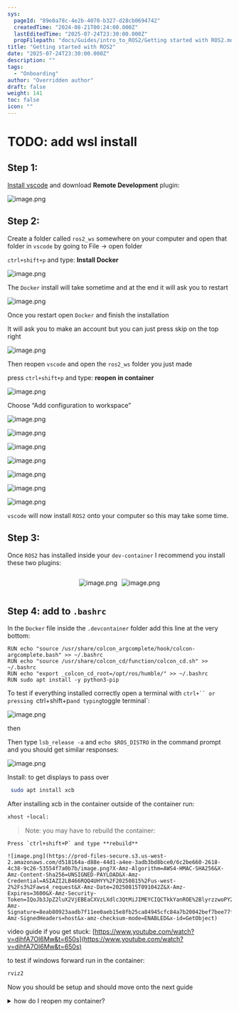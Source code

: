 ```yaml
---
sys:
  pageId: "89e0a78c-4e2b-4070-b327-d28cb0694742"
  createdTime: "2024-08-21T00:24:00.000Z"
  lastEditedTime: "2025-07-24T23:30:00.000Z"
  propFilepath: "docs/Guides/intro_to_ROS2/Getting started with ROS2.md"
title: "Getting started with ROS2"
date: "2025-07-24T23:30:00.000Z"
description: ""
tags:
  - "Onboarding"
author: "Overridden author"
draft: false
weight: 141
toc: false
icon: ""
---
```


# TODO: add wsl install

## Step 1:

[Install vscode](https://code.visualstudio.com/download) and download **Remote Development** plugin:

![image.png](https://prod-files-secure.s3.us-west-2.amazonaws.com/d518164a-d88e-44d1-a4ee-3adb3bd8bce0/efb52993-1881-4a40-b95e-6f020334f022/image.png?X-Amz-Algorithm=AWS4-HMAC-SHA256&X-Amz-Content-Sha256=UNSIGNED-PAYLOAD&X-Amz-Credential=ASIAZI2LB4664YZJVIJO%2F20250815%2Fus-west-2%2Fs3%2Faws4_request&X-Amz-Date=20250815T091035Z&X-Amz-Expires=3600&X-Amz-Security-Token=IQoJb3JpZ2luX2VjEBEaCXVzLXdlc3QtMiJHMEUCIDTY646O%2BWMhsRHN9wS%2B9jZ%2FbVMrkGp4h4Y7c6j4pBc9AiEAl2V%2F3ApRZ3S6cbegZECwpe3Uhss2YHiEp9iSXpDw5dYq%2FwMIWhAAGgw2Mzc0MjMxODM4MDUiDAkB2QkxDlyz%2BdNP%2BircA7jp5mwQGRRTELkhjwHiOBgg5t8egrhx%2BmRS4Q04EnnvrHQ8xxzN7n6JoOXp7mKWZacMasU15sl6H9DXxQcTPL1Bn1A6df2%2BL8219ilTeiJr9gCuEtnpBfNvZQ3Pa9fLyuspsq2spQOUJg02d1MFUpwBLiGzH4y02TNas%2FRC3UAU0jn9%2B4MIyMS4mb0aLCbQBmaIRScYiv%2FU3PuA1HSZtk4JuKmuq6gZLSR6%2BXcR0REPZhX3NUzxbwcODfRB5MSeQvfhggtFNVfvP8lnTidFrjmB1AGXP9RkSHUsS7pblex1nREUgUZS5uvU%2F%2BKb1HR4gcRM0v6zZfRN9j9roe%2BkvbevRp4nrwGMpKGn63kl8RcE6KXn9FQ%2Ffyx6k4PjAulmVCZvqh8tNQcGCzygVU1vca6DTMN3SQxA8n%2BA8sCFpnhCQ51iuVRAWUZovVM64WwcyuNbt%2B7E7zsrxdZPZdPDX3DAaRvtBroNKCg7sxaFLvoq78gLywd%2Ftjj3iMXkjYzpDTjWKJZSh5BESasx47e7fSsKZKMUA4h5E1fAGBEhAYmMBwi51caXGYPi6wqWXrii31ltGi%2Btkqv7LNBHu9S%2BFHvuOtd92cOMAlXx8Loz0z3N86uFyFtlkR7ioXFZMO7t%2B8QGOqUBIt8iEKfuJSNMBnP%2FLI4n3YWGhnCl0HmI0Xy6aH1oJTY%2BemQ3weKv9BAzcHhNSC6aDRhKQDUkZV0JKoPsVQpjK3IMOi7SRhf2drPTevbffofmhHbQ9PQMASFBSXXd8g5MCcruHapVVvvoSVkr%2Fxi8vN0s%2BRpYRNQP4%2FsXZDcniCN48FbXVieRLjsXeg7bR29E1YE5sWiA2FKsPTIOcTPeE06vxIWy&X-Amz-Signature=d8b44e7c49df49f62b10f82456663f0667695e6df7f7f5a550aa78193ef6bdc9&X-Amz-SignedHeaders=host&x-amz-checksum-mode=ENABLED&x-id=GetObject)

## Step 2:

Create a folder called `ros2_ws` somewhere on your computer and open that folder in `vscode` by going to File → open folder 

`ctrl+shift+p` and type: **Install Docker**

![image.png](https://prod-files-secure.s3.us-west-2.amazonaws.com/d518164a-d88e-44d1-a4ee-3adb3bd8bce0/2269dc0e-1cd5-47ff-bceb-c04ad9b2eab0/image.png?X-Amz-Algorithm=AWS4-HMAC-SHA256&X-Amz-Content-Sha256=UNSIGNED-PAYLOAD&X-Amz-Credential=ASIAZI2LB4664YZJVIJO%2F20250815%2Fus-west-2%2Fs3%2Faws4_request&X-Amz-Date=20250815T091035Z&X-Amz-Expires=3600&X-Amz-Security-Token=IQoJb3JpZ2luX2VjEBEaCXVzLXdlc3QtMiJHMEUCIDTY646O%2BWMhsRHN9wS%2B9jZ%2FbVMrkGp4h4Y7c6j4pBc9AiEAl2V%2F3ApRZ3S6cbegZECwpe3Uhss2YHiEp9iSXpDw5dYq%2FwMIWhAAGgw2Mzc0MjMxODM4MDUiDAkB2QkxDlyz%2BdNP%2BircA7jp5mwQGRRTELkhjwHiOBgg5t8egrhx%2BmRS4Q04EnnvrHQ8xxzN7n6JoOXp7mKWZacMasU15sl6H9DXxQcTPL1Bn1A6df2%2BL8219ilTeiJr9gCuEtnpBfNvZQ3Pa9fLyuspsq2spQOUJg02d1MFUpwBLiGzH4y02TNas%2FRC3UAU0jn9%2B4MIyMS4mb0aLCbQBmaIRScYiv%2FU3PuA1HSZtk4JuKmuq6gZLSR6%2BXcR0REPZhX3NUzxbwcODfRB5MSeQvfhggtFNVfvP8lnTidFrjmB1AGXP9RkSHUsS7pblex1nREUgUZS5uvU%2F%2BKb1HR4gcRM0v6zZfRN9j9roe%2BkvbevRp4nrwGMpKGn63kl8RcE6KXn9FQ%2Ffyx6k4PjAulmVCZvqh8tNQcGCzygVU1vca6DTMN3SQxA8n%2BA8sCFpnhCQ51iuVRAWUZovVM64WwcyuNbt%2B7E7zsrxdZPZdPDX3DAaRvtBroNKCg7sxaFLvoq78gLywd%2Ftjj3iMXkjYzpDTjWKJZSh5BESasx47e7fSsKZKMUA4h5E1fAGBEhAYmMBwi51caXGYPi6wqWXrii31ltGi%2Btkqv7LNBHu9S%2BFHvuOtd92cOMAlXx8Loz0z3N86uFyFtlkR7ioXFZMO7t%2B8QGOqUBIt8iEKfuJSNMBnP%2FLI4n3YWGhnCl0HmI0Xy6aH1oJTY%2BemQ3weKv9BAzcHhNSC6aDRhKQDUkZV0JKoPsVQpjK3IMOi7SRhf2drPTevbffofmhHbQ9PQMASFBSXXd8g5MCcruHapVVvvoSVkr%2Fxi8vN0s%2BRpYRNQP4%2FsXZDcniCN48FbXVieRLjsXeg7bR29E1YE5sWiA2FKsPTIOcTPeE06vxIWy&X-Amz-Signature=6292105f8b2bcfa8f1a9002fb023ff20b0b83b1c481a430d294d004d2e9eaed9&X-Amz-SignedHeaders=host&x-amz-checksum-mode=ENABLED&x-id=GetObject)

The `Docker` install will take sometime and at the end it will ask you to restart

![image.png](https://prod-files-secure.s3.us-west-2.amazonaws.com/d518164a-d88e-44d1-a4ee-3adb3bd8bce0/ed233f78-be33-4b1f-b89c-9c346c0e961e/image.png?X-Amz-Algorithm=AWS4-HMAC-SHA256&X-Amz-Content-Sha256=UNSIGNED-PAYLOAD&X-Amz-Credential=ASIAZI2LB4664YZJVIJO%2F20250815%2Fus-west-2%2Fs3%2Faws4_request&X-Amz-Date=20250815T091035Z&X-Amz-Expires=3600&X-Amz-Security-Token=IQoJb3JpZ2luX2VjEBEaCXVzLXdlc3QtMiJHMEUCIDTY646O%2BWMhsRHN9wS%2B9jZ%2FbVMrkGp4h4Y7c6j4pBc9AiEAl2V%2F3ApRZ3S6cbegZECwpe3Uhss2YHiEp9iSXpDw5dYq%2FwMIWhAAGgw2Mzc0MjMxODM4MDUiDAkB2QkxDlyz%2BdNP%2BircA7jp5mwQGRRTELkhjwHiOBgg5t8egrhx%2BmRS4Q04EnnvrHQ8xxzN7n6JoOXp7mKWZacMasU15sl6H9DXxQcTPL1Bn1A6df2%2BL8219ilTeiJr9gCuEtnpBfNvZQ3Pa9fLyuspsq2spQOUJg02d1MFUpwBLiGzH4y02TNas%2FRC3UAU0jn9%2B4MIyMS4mb0aLCbQBmaIRScYiv%2FU3PuA1HSZtk4JuKmuq6gZLSR6%2BXcR0REPZhX3NUzxbwcODfRB5MSeQvfhggtFNVfvP8lnTidFrjmB1AGXP9RkSHUsS7pblex1nREUgUZS5uvU%2F%2BKb1HR4gcRM0v6zZfRN9j9roe%2BkvbevRp4nrwGMpKGn63kl8RcE6KXn9FQ%2Ffyx6k4PjAulmVCZvqh8tNQcGCzygVU1vca6DTMN3SQxA8n%2BA8sCFpnhCQ51iuVRAWUZovVM64WwcyuNbt%2B7E7zsrxdZPZdPDX3DAaRvtBroNKCg7sxaFLvoq78gLywd%2Ftjj3iMXkjYzpDTjWKJZSh5BESasx47e7fSsKZKMUA4h5E1fAGBEhAYmMBwi51caXGYPi6wqWXrii31ltGi%2Btkqv7LNBHu9S%2BFHvuOtd92cOMAlXx8Loz0z3N86uFyFtlkR7ioXFZMO7t%2B8QGOqUBIt8iEKfuJSNMBnP%2FLI4n3YWGhnCl0HmI0Xy6aH1oJTY%2BemQ3weKv9BAzcHhNSC6aDRhKQDUkZV0JKoPsVQpjK3IMOi7SRhf2drPTevbffofmhHbQ9PQMASFBSXXd8g5MCcruHapVVvvoSVkr%2Fxi8vN0s%2BRpYRNQP4%2FsXZDcniCN48FbXVieRLjsXeg7bR29E1YE5sWiA2FKsPTIOcTPeE06vxIWy&X-Amz-Signature=b994784cb9b7333dbe7a49f2628306ce93b40b3039d46f495460fc6b4eef7617&X-Amz-SignedHeaders=host&x-amz-checksum-mode=ENABLED&x-id=GetObject)

Once you restart open `Docker` and finish the installation

It will ask you to make an account but you can just press skip on the top right

![image.png](https://prod-files-secure.s3.us-west-2.amazonaws.com/d518164a-d88e-44d1-a4ee-3adb3bd8bce0/21010ad9-1659-4fd9-9f59-9932a09b2a3d/image.png?X-Amz-Algorithm=AWS4-HMAC-SHA256&X-Amz-Content-Sha256=UNSIGNED-PAYLOAD&X-Amz-Credential=ASIAZI2LB4664YZJVIJO%2F20250815%2Fus-west-2%2Fs3%2Faws4_request&X-Amz-Date=20250815T091035Z&X-Amz-Expires=3600&X-Amz-Security-Token=IQoJb3JpZ2luX2VjEBEaCXVzLXdlc3QtMiJHMEUCIDTY646O%2BWMhsRHN9wS%2B9jZ%2FbVMrkGp4h4Y7c6j4pBc9AiEAl2V%2F3ApRZ3S6cbegZECwpe3Uhss2YHiEp9iSXpDw5dYq%2FwMIWhAAGgw2Mzc0MjMxODM4MDUiDAkB2QkxDlyz%2BdNP%2BircA7jp5mwQGRRTELkhjwHiOBgg5t8egrhx%2BmRS4Q04EnnvrHQ8xxzN7n6JoOXp7mKWZacMasU15sl6H9DXxQcTPL1Bn1A6df2%2BL8219ilTeiJr9gCuEtnpBfNvZQ3Pa9fLyuspsq2spQOUJg02d1MFUpwBLiGzH4y02TNas%2FRC3UAU0jn9%2B4MIyMS4mb0aLCbQBmaIRScYiv%2FU3PuA1HSZtk4JuKmuq6gZLSR6%2BXcR0REPZhX3NUzxbwcODfRB5MSeQvfhggtFNVfvP8lnTidFrjmB1AGXP9RkSHUsS7pblex1nREUgUZS5uvU%2F%2BKb1HR4gcRM0v6zZfRN9j9roe%2BkvbevRp4nrwGMpKGn63kl8RcE6KXn9FQ%2Ffyx6k4PjAulmVCZvqh8tNQcGCzygVU1vca6DTMN3SQxA8n%2BA8sCFpnhCQ51iuVRAWUZovVM64WwcyuNbt%2B7E7zsrxdZPZdPDX3DAaRvtBroNKCg7sxaFLvoq78gLywd%2Ftjj3iMXkjYzpDTjWKJZSh5BESasx47e7fSsKZKMUA4h5E1fAGBEhAYmMBwi51caXGYPi6wqWXrii31ltGi%2Btkqv7LNBHu9S%2BFHvuOtd92cOMAlXx8Loz0z3N86uFyFtlkR7ioXFZMO7t%2B8QGOqUBIt8iEKfuJSNMBnP%2FLI4n3YWGhnCl0HmI0Xy6aH1oJTY%2BemQ3weKv9BAzcHhNSC6aDRhKQDUkZV0JKoPsVQpjK3IMOi7SRhf2drPTevbffofmhHbQ9PQMASFBSXXd8g5MCcruHapVVvvoSVkr%2Fxi8vN0s%2BRpYRNQP4%2FsXZDcniCN48FbXVieRLjsXeg7bR29E1YE5sWiA2FKsPTIOcTPeE06vxIWy&X-Amz-Signature=480d6982bbccd60c438e83130ff2d61fd8ef17dade9f67620da740c2ffd4701d&X-Amz-SignedHeaders=host&x-amz-checksum-mode=ENABLED&x-id=GetObject)

Then reopen `vscode` and open the `ros2_ws` folder you just made

press `ctrl+shift+p` and type: **reopen in container**

![image.png](https://prod-files-secure.s3.us-west-2.amazonaws.com/d518164a-d88e-44d1-a4ee-3adb3bd8bce0/4e93b8c2-41ad-488c-8095-c74205196118/image.png?X-Amz-Algorithm=AWS4-HMAC-SHA256&X-Amz-Content-Sha256=UNSIGNED-PAYLOAD&X-Amz-Credential=ASIAZI2LB4664YZJVIJO%2F20250815%2Fus-west-2%2Fs3%2Faws4_request&X-Amz-Date=20250815T091035Z&X-Amz-Expires=3600&X-Amz-Security-Token=IQoJb3JpZ2luX2VjEBEaCXVzLXdlc3QtMiJHMEUCIDTY646O%2BWMhsRHN9wS%2B9jZ%2FbVMrkGp4h4Y7c6j4pBc9AiEAl2V%2F3ApRZ3S6cbegZECwpe3Uhss2YHiEp9iSXpDw5dYq%2FwMIWhAAGgw2Mzc0MjMxODM4MDUiDAkB2QkxDlyz%2BdNP%2BircA7jp5mwQGRRTELkhjwHiOBgg5t8egrhx%2BmRS4Q04EnnvrHQ8xxzN7n6JoOXp7mKWZacMasU15sl6H9DXxQcTPL1Bn1A6df2%2BL8219ilTeiJr9gCuEtnpBfNvZQ3Pa9fLyuspsq2spQOUJg02d1MFUpwBLiGzH4y02TNas%2FRC3UAU0jn9%2B4MIyMS4mb0aLCbQBmaIRScYiv%2FU3PuA1HSZtk4JuKmuq6gZLSR6%2BXcR0REPZhX3NUzxbwcODfRB5MSeQvfhggtFNVfvP8lnTidFrjmB1AGXP9RkSHUsS7pblex1nREUgUZS5uvU%2F%2BKb1HR4gcRM0v6zZfRN9j9roe%2BkvbevRp4nrwGMpKGn63kl8RcE6KXn9FQ%2Ffyx6k4PjAulmVCZvqh8tNQcGCzygVU1vca6DTMN3SQxA8n%2BA8sCFpnhCQ51iuVRAWUZovVM64WwcyuNbt%2B7E7zsrxdZPZdPDX3DAaRvtBroNKCg7sxaFLvoq78gLywd%2Ftjj3iMXkjYzpDTjWKJZSh5BESasx47e7fSsKZKMUA4h5E1fAGBEhAYmMBwi51caXGYPi6wqWXrii31ltGi%2Btkqv7LNBHu9S%2BFHvuOtd92cOMAlXx8Loz0z3N86uFyFtlkR7ioXFZMO7t%2B8QGOqUBIt8iEKfuJSNMBnP%2FLI4n3YWGhnCl0HmI0Xy6aH1oJTY%2BemQ3weKv9BAzcHhNSC6aDRhKQDUkZV0JKoPsVQpjK3IMOi7SRhf2drPTevbffofmhHbQ9PQMASFBSXXd8g5MCcruHapVVvvoSVkr%2Fxi8vN0s%2BRpYRNQP4%2FsXZDcniCN48FbXVieRLjsXeg7bR29E1YE5sWiA2FKsPTIOcTPeE06vxIWy&X-Amz-Signature=5b095ec8d0fc90de223837108b4b384cf8c29d11b31c2f9c61f6972bed5906d4&X-Amz-SignedHeaders=host&x-amz-checksum-mode=ENABLED&x-id=GetObject)

Choose “Add configuration to workspace”

![image.png](https://prod-files-secure.s3.us-west-2.amazonaws.com/d518164a-d88e-44d1-a4ee-3adb3bd8bce0/9560b282-5060-4989-ba37-97e7b2c22476/image.png?X-Amz-Algorithm=AWS4-HMAC-SHA256&X-Amz-Content-Sha256=UNSIGNED-PAYLOAD&X-Amz-Credential=ASIAZI2LB4664YZJVIJO%2F20250815%2Fus-west-2%2Fs3%2Faws4_request&X-Amz-Date=20250815T091035Z&X-Amz-Expires=3600&X-Amz-Security-Token=IQoJb3JpZ2luX2VjEBEaCXVzLXdlc3QtMiJHMEUCIDTY646O%2BWMhsRHN9wS%2B9jZ%2FbVMrkGp4h4Y7c6j4pBc9AiEAl2V%2F3ApRZ3S6cbegZECwpe3Uhss2YHiEp9iSXpDw5dYq%2FwMIWhAAGgw2Mzc0MjMxODM4MDUiDAkB2QkxDlyz%2BdNP%2BircA7jp5mwQGRRTELkhjwHiOBgg5t8egrhx%2BmRS4Q04EnnvrHQ8xxzN7n6JoOXp7mKWZacMasU15sl6H9DXxQcTPL1Bn1A6df2%2BL8219ilTeiJr9gCuEtnpBfNvZQ3Pa9fLyuspsq2spQOUJg02d1MFUpwBLiGzH4y02TNas%2FRC3UAU0jn9%2B4MIyMS4mb0aLCbQBmaIRScYiv%2FU3PuA1HSZtk4JuKmuq6gZLSR6%2BXcR0REPZhX3NUzxbwcODfRB5MSeQvfhggtFNVfvP8lnTidFrjmB1AGXP9RkSHUsS7pblex1nREUgUZS5uvU%2F%2BKb1HR4gcRM0v6zZfRN9j9roe%2BkvbevRp4nrwGMpKGn63kl8RcE6KXn9FQ%2Ffyx6k4PjAulmVCZvqh8tNQcGCzygVU1vca6DTMN3SQxA8n%2BA8sCFpnhCQ51iuVRAWUZovVM64WwcyuNbt%2B7E7zsrxdZPZdPDX3DAaRvtBroNKCg7sxaFLvoq78gLywd%2Ftjj3iMXkjYzpDTjWKJZSh5BESasx47e7fSsKZKMUA4h5E1fAGBEhAYmMBwi51caXGYPi6wqWXrii31ltGi%2Btkqv7LNBHu9S%2BFHvuOtd92cOMAlXx8Loz0z3N86uFyFtlkR7ioXFZMO7t%2B8QGOqUBIt8iEKfuJSNMBnP%2FLI4n3YWGhnCl0HmI0Xy6aH1oJTY%2BemQ3weKv9BAzcHhNSC6aDRhKQDUkZV0JKoPsVQpjK3IMOi7SRhf2drPTevbffofmhHbQ9PQMASFBSXXd8g5MCcruHapVVvvoSVkr%2Fxi8vN0s%2BRpYRNQP4%2FsXZDcniCN48FbXVieRLjsXeg7bR29E1YE5sWiA2FKsPTIOcTPeE06vxIWy&X-Amz-Signature=887e5ed3928a74d4dab537da70268db6d61275f8d7bd703cb170a5a9ecb32f62&X-Amz-SignedHeaders=host&x-amz-checksum-mode=ENABLED&x-id=GetObject)

![image.png](https://prod-files-secure.s3.us-west-2.amazonaws.com/d518164a-d88e-44d1-a4ee-3adb3bd8bce0/2ee63f81-886b-48e8-a553-dc6e5eac99e4/image.png?X-Amz-Algorithm=AWS4-HMAC-SHA256&X-Amz-Content-Sha256=UNSIGNED-PAYLOAD&X-Amz-Credential=ASIAZI2LB4664YZJVIJO%2F20250815%2Fus-west-2%2Fs3%2Faws4_request&X-Amz-Date=20250815T091035Z&X-Amz-Expires=3600&X-Amz-Security-Token=IQoJb3JpZ2luX2VjEBEaCXVzLXdlc3QtMiJHMEUCIDTY646O%2BWMhsRHN9wS%2B9jZ%2FbVMrkGp4h4Y7c6j4pBc9AiEAl2V%2F3ApRZ3S6cbegZECwpe3Uhss2YHiEp9iSXpDw5dYq%2FwMIWhAAGgw2Mzc0MjMxODM4MDUiDAkB2QkxDlyz%2BdNP%2BircA7jp5mwQGRRTELkhjwHiOBgg5t8egrhx%2BmRS4Q04EnnvrHQ8xxzN7n6JoOXp7mKWZacMasU15sl6H9DXxQcTPL1Bn1A6df2%2BL8219ilTeiJr9gCuEtnpBfNvZQ3Pa9fLyuspsq2spQOUJg02d1MFUpwBLiGzH4y02TNas%2FRC3UAU0jn9%2B4MIyMS4mb0aLCbQBmaIRScYiv%2FU3PuA1HSZtk4JuKmuq6gZLSR6%2BXcR0REPZhX3NUzxbwcODfRB5MSeQvfhggtFNVfvP8lnTidFrjmB1AGXP9RkSHUsS7pblex1nREUgUZS5uvU%2F%2BKb1HR4gcRM0v6zZfRN9j9roe%2BkvbevRp4nrwGMpKGn63kl8RcE6KXn9FQ%2Ffyx6k4PjAulmVCZvqh8tNQcGCzygVU1vca6DTMN3SQxA8n%2BA8sCFpnhCQ51iuVRAWUZovVM64WwcyuNbt%2B7E7zsrxdZPZdPDX3DAaRvtBroNKCg7sxaFLvoq78gLywd%2Ftjj3iMXkjYzpDTjWKJZSh5BESasx47e7fSsKZKMUA4h5E1fAGBEhAYmMBwi51caXGYPi6wqWXrii31ltGi%2Btkqv7LNBHu9S%2BFHvuOtd92cOMAlXx8Loz0z3N86uFyFtlkR7ioXFZMO7t%2B8QGOqUBIt8iEKfuJSNMBnP%2FLI4n3YWGhnCl0HmI0Xy6aH1oJTY%2BemQ3weKv9BAzcHhNSC6aDRhKQDUkZV0JKoPsVQpjK3IMOi7SRhf2drPTevbffofmhHbQ9PQMASFBSXXd8g5MCcruHapVVvvoSVkr%2Fxi8vN0s%2BRpYRNQP4%2FsXZDcniCN48FbXVieRLjsXeg7bR29E1YE5sWiA2FKsPTIOcTPeE06vxIWy&X-Amz-Signature=1efbe4eebd722c423b9edf8da364102f1307a2316ee82c49fefc2617139b5e42&X-Amz-SignedHeaders=host&x-amz-checksum-mode=ENABLED&x-id=GetObject)

![image.png](https://prod-files-secure.s3.us-west-2.amazonaws.com/d518164a-d88e-44d1-a4ee-3adb3bd8bce0/e0fd626c-c8b6-4b2c-95d1-fa4c26514504/image.png?X-Amz-Algorithm=AWS4-HMAC-SHA256&X-Amz-Content-Sha256=UNSIGNED-PAYLOAD&X-Amz-Credential=ASIAZI2LB4664YZJVIJO%2F20250815%2Fus-west-2%2Fs3%2Faws4_request&X-Amz-Date=20250815T091035Z&X-Amz-Expires=3600&X-Amz-Security-Token=IQoJb3JpZ2luX2VjEBEaCXVzLXdlc3QtMiJHMEUCIDTY646O%2BWMhsRHN9wS%2B9jZ%2FbVMrkGp4h4Y7c6j4pBc9AiEAl2V%2F3ApRZ3S6cbegZECwpe3Uhss2YHiEp9iSXpDw5dYq%2FwMIWhAAGgw2Mzc0MjMxODM4MDUiDAkB2QkxDlyz%2BdNP%2BircA7jp5mwQGRRTELkhjwHiOBgg5t8egrhx%2BmRS4Q04EnnvrHQ8xxzN7n6JoOXp7mKWZacMasU15sl6H9DXxQcTPL1Bn1A6df2%2BL8219ilTeiJr9gCuEtnpBfNvZQ3Pa9fLyuspsq2spQOUJg02d1MFUpwBLiGzH4y02TNas%2FRC3UAU0jn9%2B4MIyMS4mb0aLCbQBmaIRScYiv%2FU3PuA1HSZtk4JuKmuq6gZLSR6%2BXcR0REPZhX3NUzxbwcODfRB5MSeQvfhggtFNVfvP8lnTidFrjmB1AGXP9RkSHUsS7pblex1nREUgUZS5uvU%2F%2BKb1HR4gcRM0v6zZfRN9j9roe%2BkvbevRp4nrwGMpKGn63kl8RcE6KXn9FQ%2Ffyx6k4PjAulmVCZvqh8tNQcGCzygVU1vca6DTMN3SQxA8n%2BA8sCFpnhCQ51iuVRAWUZovVM64WwcyuNbt%2B7E7zsrxdZPZdPDX3DAaRvtBroNKCg7sxaFLvoq78gLywd%2Ftjj3iMXkjYzpDTjWKJZSh5BESasx47e7fSsKZKMUA4h5E1fAGBEhAYmMBwi51caXGYPi6wqWXrii31ltGi%2Btkqv7LNBHu9S%2BFHvuOtd92cOMAlXx8Loz0z3N86uFyFtlkR7ioXFZMO7t%2B8QGOqUBIt8iEKfuJSNMBnP%2FLI4n3YWGhnCl0HmI0Xy6aH1oJTY%2BemQ3weKv9BAzcHhNSC6aDRhKQDUkZV0JKoPsVQpjK3IMOi7SRhf2drPTevbffofmhHbQ9PQMASFBSXXd8g5MCcruHapVVvvoSVkr%2Fxi8vN0s%2BRpYRNQP4%2FsXZDcniCN48FbXVieRLjsXeg7bR29E1YE5sWiA2FKsPTIOcTPeE06vxIWy&X-Amz-Signature=ffd8cf252f66bf5a430bf2a2a12170b0eb9b7715253625511f48477e1abb912e&X-Amz-SignedHeaders=host&x-amz-checksum-mode=ENABLED&x-id=GetObject)

![image.png](https://prod-files-secure.s3.us-west-2.amazonaws.com/d518164a-d88e-44d1-a4ee-3adb3bd8bce0/a2e13f50-d2ab-4719-a4c2-7ced634bfc9d/image.png?X-Amz-Algorithm=AWS4-HMAC-SHA256&X-Amz-Content-Sha256=UNSIGNED-PAYLOAD&X-Amz-Credential=ASIAZI2LB4664YZJVIJO%2F20250815%2Fus-west-2%2Fs3%2Faws4_request&X-Amz-Date=20250815T091035Z&X-Amz-Expires=3600&X-Amz-Security-Token=IQoJb3JpZ2luX2VjEBEaCXVzLXdlc3QtMiJHMEUCIDTY646O%2BWMhsRHN9wS%2B9jZ%2FbVMrkGp4h4Y7c6j4pBc9AiEAl2V%2F3ApRZ3S6cbegZECwpe3Uhss2YHiEp9iSXpDw5dYq%2FwMIWhAAGgw2Mzc0MjMxODM4MDUiDAkB2QkxDlyz%2BdNP%2BircA7jp5mwQGRRTELkhjwHiOBgg5t8egrhx%2BmRS4Q04EnnvrHQ8xxzN7n6JoOXp7mKWZacMasU15sl6H9DXxQcTPL1Bn1A6df2%2BL8219ilTeiJr9gCuEtnpBfNvZQ3Pa9fLyuspsq2spQOUJg02d1MFUpwBLiGzH4y02TNas%2FRC3UAU0jn9%2B4MIyMS4mb0aLCbQBmaIRScYiv%2FU3PuA1HSZtk4JuKmuq6gZLSR6%2BXcR0REPZhX3NUzxbwcODfRB5MSeQvfhggtFNVfvP8lnTidFrjmB1AGXP9RkSHUsS7pblex1nREUgUZS5uvU%2F%2BKb1HR4gcRM0v6zZfRN9j9roe%2BkvbevRp4nrwGMpKGn63kl8RcE6KXn9FQ%2Ffyx6k4PjAulmVCZvqh8tNQcGCzygVU1vca6DTMN3SQxA8n%2BA8sCFpnhCQ51iuVRAWUZovVM64WwcyuNbt%2B7E7zsrxdZPZdPDX3DAaRvtBroNKCg7sxaFLvoq78gLywd%2Ftjj3iMXkjYzpDTjWKJZSh5BESasx47e7fSsKZKMUA4h5E1fAGBEhAYmMBwi51caXGYPi6wqWXrii31ltGi%2Btkqv7LNBHu9S%2BFHvuOtd92cOMAlXx8Loz0z3N86uFyFtlkR7ioXFZMO7t%2B8QGOqUBIt8iEKfuJSNMBnP%2FLI4n3YWGhnCl0HmI0Xy6aH1oJTY%2BemQ3weKv9BAzcHhNSC6aDRhKQDUkZV0JKoPsVQpjK3IMOi7SRhf2drPTevbffofmhHbQ9PQMASFBSXXd8g5MCcruHapVVvvoSVkr%2Fxi8vN0s%2BRpYRNQP4%2FsXZDcniCN48FbXVieRLjsXeg7bR29E1YE5sWiA2FKsPTIOcTPeE06vxIWy&X-Amz-Signature=71b55ab94c0a1449c9ac96fd4b70fccefeb64385bd2f7aa3e775197cfabd919c&X-Amz-SignedHeaders=host&x-amz-checksum-mode=ENABLED&x-id=GetObject)

![image.png](https://prod-files-secure.s3.us-west-2.amazonaws.com/d518164a-d88e-44d1-a4ee-3adb3bd8bce0/6cc478ad-aaba-4bf7-9fcc-403277ab896c/image.png?X-Amz-Algorithm=AWS4-HMAC-SHA256&X-Amz-Content-Sha256=UNSIGNED-PAYLOAD&X-Amz-Credential=ASIAZI2LB4664YZJVIJO%2F20250815%2Fus-west-2%2Fs3%2Faws4_request&X-Amz-Date=20250815T091035Z&X-Amz-Expires=3600&X-Amz-Security-Token=IQoJb3JpZ2luX2VjEBEaCXVzLXdlc3QtMiJHMEUCIDTY646O%2BWMhsRHN9wS%2B9jZ%2FbVMrkGp4h4Y7c6j4pBc9AiEAl2V%2F3ApRZ3S6cbegZECwpe3Uhss2YHiEp9iSXpDw5dYq%2FwMIWhAAGgw2Mzc0MjMxODM4MDUiDAkB2QkxDlyz%2BdNP%2BircA7jp5mwQGRRTELkhjwHiOBgg5t8egrhx%2BmRS4Q04EnnvrHQ8xxzN7n6JoOXp7mKWZacMasU15sl6H9DXxQcTPL1Bn1A6df2%2BL8219ilTeiJr9gCuEtnpBfNvZQ3Pa9fLyuspsq2spQOUJg02d1MFUpwBLiGzH4y02TNas%2FRC3UAU0jn9%2B4MIyMS4mb0aLCbQBmaIRScYiv%2FU3PuA1HSZtk4JuKmuq6gZLSR6%2BXcR0REPZhX3NUzxbwcODfRB5MSeQvfhggtFNVfvP8lnTidFrjmB1AGXP9RkSHUsS7pblex1nREUgUZS5uvU%2F%2BKb1HR4gcRM0v6zZfRN9j9roe%2BkvbevRp4nrwGMpKGn63kl8RcE6KXn9FQ%2Ffyx6k4PjAulmVCZvqh8tNQcGCzygVU1vca6DTMN3SQxA8n%2BA8sCFpnhCQ51iuVRAWUZovVM64WwcyuNbt%2B7E7zsrxdZPZdPDX3DAaRvtBroNKCg7sxaFLvoq78gLywd%2Ftjj3iMXkjYzpDTjWKJZSh5BESasx47e7fSsKZKMUA4h5E1fAGBEhAYmMBwi51caXGYPi6wqWXrii31ltGi%2Btkqv7LNBHu9S%2BFHvuOtd92cOMAlXx8Loz0z3N86uFyFtlkR7ioXFZMO7t%2B8QGOqUBIt8iEKfuJSNMBnP%2FLI4n3YWGhnCl0HmI0Xy6aH1oJTY%2BemQ3weKv9BAzcHhNSC6aDRhKQDUkZV0JKoPsVQpjK3IMOi7SRhf2drPTevbffofmhHbQ9PQMASFBSXXd8g5MCcruHapVVvvoSVkr%2Fxi8vN0s%2BRpYRNQP4%2FsXZDcniCN48FbXVieRLjsXeg7bR29E1YE5sWiA2FKsPTIOcTPeE06vxIWy&X-Amz-Signature=65a247a65c16944aad2e25ec5557256e548458c777f4907ce37cd595bbae68da&X-Amz-SignedHeaders=host&x-amz-checksum-mode=ENABLED&x-id=GetObject)

![image.png](https://prod-files-secure.s3.us-west-2.amazonaws.com/d518164a-d88e-44d1-a4ee-3adb3bd8bce0/53255b28-f75e-430f-b9e3-c0ac8577e42b/image.png?X-Amz-Algorithm=AWS4-HMAC-SHA256&X-Amz-Content-Sha256=UNSIGNED-PAYLOAD&X-Amz-Credential=ASIAZI2LB4664YZJVIJO%2F20250815%2Fus-west-2%2Fs3%2Faws4_request&X-Amz-Date=20250815T091035Z&X-Amz-Expires=3600&X-Amz-Security-Token=IQoJb3JpZ2luX2VjEBEaCXVzLXdlc3QtMiJHMEUCIDTY646O%2BWMhsRHN9wS%2B9jZ%2FbVMrkGp4h4Y7c6j4pBc9AiEAl2V%2F3ApRZ3S6cbegZECwpe3Uhss2YHiEp9iSXpDw5dYq%2FwMIWhAAGgw2Mzc0MjMxODM4MDUiDAkB2QkxDlyz%2BdNP%2BircA7jp5mwQGRRTELkhjwHiOBgg5t8egrhx%2BmRS4Q04EnnvrHQ8xxzN7n6JoOXp7mKWZacMasU15sl6H9DXxQcTPL1Bn1A6df2%2BL8219ilTeiJr9gCuEtnpBfNvZQ3Pa9fLyuspsq2spQOUJg02d1MFUpwBLiGzH4y02TNas%2FRC3UAU0jn9%2B4MIyMS4mb0aLCbQBmaIRScYiv%2FU3PuA1HSZtk4JuKmuq6gZLSR6%2BXcR0REPZhX3NUzxbwcODfRB5MSeQvfhggtFNVfvP8lnTidFrjmB1AGXP9RkSHUsS7pblex1nREUgUZS5uvU%2F%2BKb1HR4gcRM0v6zZfRN9j9roe%2BkvbevRp4nrwGMpKGn63kl8RcE6KXn9FQ%2Ffyx6k4PjAulmVCZvqh8tNQcGCzygVU1vca6DTMN3SQxA8n%2BA8sCFpnhCQ51iuVRAWUZovVM64WwcyuNbt%2B7E7zsrxdZPZdPDX3DAaRvtBroNKCg7sxaFLvoq78gLywd%2Ftjj3iMXkjYzpDTjWKJZSh5BESasx47e7fSsKZKMUA4h5E1fAGBEhAYmMBwi51caXGYPi6wqWXrii31ltGi%2Btkqv7LNBHu9S%2BFHvuOtd92cOMAlXx8Loz0z3N86uFyFtlkR7ioXFZMO7t%2B8QGOqUBIt8iEKfuJSNMBnP%2FLI4n3YWGhnCl0HmI0Xy6aH1oJTY%2BemQ3weKv9BAzcHhNSC6aDRhKQDUkZV0JKoPsVQpjK3IMOi7SRhf2drPTevbffofmhHbQ9PQMASFBSXXd8g5MCcruHapVVvvoSVkr%2Fxi8vN0s%2BRpYRNQP4%2FsXZDcniCN48FbXVieRLjsXeg7bR29E1YE5sWiA2FKsPTIOcTPeE06vxIWy&X-Amz-Signature=4168cb84586c9a38fd9c09d61f69dbf6c1f9d6b24210a50119652121cbd7d075&X-Amz-SignedHeaders=host&x-amz-checksum-mode=ENABLED&x-id=GetObject)

![image.png](https://prod-files-secure.s3.us-west-2.amazonaws.com/d518164a-d88e-44d1-a4ee-3adb3bd8bce0/7c562767-5af9-4ffb-97d1-327bcdf4ee00/image.png?X-Amz-Algorithm=AWS4-HMAC-SHA256&X-Amz-Content-Sha256=UNSIGNED-PAYLOAD&X-Amz-Credential=ASIAZI2LB4664YZJVIJO%2F20250815%2Fus-west-2%2Fs3%2Faws4_request&X-Amz-Date=20250815T091035Z&X-Amz-Expires=3600&X-Amz-Security-Token=IQoJb3JpZ2luX2VjEBEaCXVzLXdlc3QtMiJHMEUCIDTY646O%2BWMhsRHN9wS%2B9jZ%2FbVMrkGp4h4Y7c6j4pBc9AiEAl2V%2F3ApRZ3S6cbegZECwpe3Uhss2YHiEp9iSXpDw5dYq%2FwMIWhAAGgw2Mzc0MjMxODM4MDUiDAkB2QkxDlyz%2BdNP%2BircA7jp5mwQGRRTELkhjwHiOBgg5t8egrhx%2BmRS4Q04EnnvrHQ8xxzN7n6JoOXp7mKWZacMasU15sl6H9DXxQcTPL1Bn1A6df2%2BL8219ilTeiJr9gCuEtnpBfNvZQ3Pa9fLyuspsq2spQOUJg02d1MFUpwBLiGzH4y02TNas%2FRC3UAU0jn9%2B4MIyMS4mb0aLCbQBmaIRScYiv%2FU3PuA1HSZtk4JuKmuq6gZLSR6%2BXcR0REPZhX3NUzxbwcODfRB5MSeQvfhggtFNVfvP8lnTidFrjmB1AGXP9RkSHUsS7pblex1nREUgUZS5uvU%2F%2BKb1HR4gcRM0v6zZfRN9j9roe%2BkvbevRp4nrwGMpKGn63kl8RcE6KXn9FQ%2Ffyx6k4PjAulmVCZvqh8tNQcGCzygVU1vca6DTMN3SQxA8n%2BA8sCFpnhCQ51iuVRAWUZovVM64WwcyuNbt%2B7E7zsrxdZPZdPDX3DAaRvtBroNKCg7sxaFLvoq78gLywd%2Ftjj3iMXkjYzpDTjWKJZSh5BESasx47e7fSsKZKMUA4h5E1fAGBEhAYmMBwi51caXGYPi6wqWXrii31ltGi%2Btkqv7LNBHu9S%2BFHvuOtd92cOMAlXx8Loz0z3N86uFyFtlkR7ioXFZMO7t%2B8QGOqUBIt8iEKfuJSNMBnP%2FLI4n3YWGhnCl0HmI0Xy6aH1oJTY%2BemQ3weKv9BAzcHhNSC6aDRhKQDUkZV0JKoPsVQpjK3IMOi7SRhf2drPTevbffofmhHbQ9PQMASFBSXXd8g5MCcruHapVVvvoSVkr%2Fxi8vN0s%2BRpYRNQP4%2FsXZDcniCN48FbXVieRLjsXeg7bR29E1YE5sWiA2FKsPTIOcTPeE06vxIWy&X-Amz-Signature=bdfdd8cf206e66e6f0a418b881c4891b5cf291911dd331601c66da1a95d41a00&X-Amz-SignedHeaders=host&x-amz-checksum-mode=ENABLED&x-id=GetObject)

`vscode` will now install `ROS2` onto your computer so this may take some time.

## Step 3:

Once `ROS2` has installed inside your `dev-container` I recommend you install these two plugins:

<div style="display: flex;flex-direction: row; column-gap:10px; max-width: 630px;justify-content: center;">
<div>

![image.png](https://prod-files-secure.s3.us-west-2.amazonaws.com/d518164a-d88e-44d1-a4ee-3adb3bd8bce0/3fc3d550-5a54-4ba1-ba6b-faa01cdb7369/image.png?X-Amz-Algorithm=AWS4-HMAC-SHA256&X-Amz-Content-Sha256=UNSIGNED-PAYLOAD&X-Amz-Credential=ASIAZI2LB466TKRAOXSW%2F20250815%2Fus-west-2%2Fs3%2Faws4_request&X-Amz-Date=20250815T091039Z&X-Amz-Expires=3600&X-Amz-Security-Token=IQoJb3JpZ2luX2VjEBEaCXVzLXdlc3QtMiJIMEYCIQClUdNdnNWdrGVuQjj6ycLu9eFPrnaU71%2BbkTDP2flXEwIhAL1ZsGyG0X0NZ5%2B845mA488ciX7Ibll2WNxwb0DmtIKCKv8DCFoQABoMNjM3NDIzMTgzODA1IgzPGLDNfsIooEQSySkq3AOIsCRCGExXbc1Loawwf4XPw9Ev3FDeGEEHDrIyMkBfd29Wk7AHXw56CfMalz1eLEVX09kUdNPOkkOk8uJ%2BnxkrhS%2Bl6QegcqGYTVcgcbUxY1dBhJdrqVghYSD2DyIwcf0PEuQPKNuu1U%2FjinTAmxZMLL3P2hLQSBjUWkMdTSAD8eJWlVDrsymi0UmfjlgY%2FQAw7emebyRqYaO%2BiwS0Z2UNxews0x%2Bzu5CoGzH2V%2Fm4hsiZPCbcyh34lOae14MWdBhbzDbFzy6p5Mi4TiEK5bpr0y8IChA3INigpcnNTuSnXahsmzmiuenKjvSKk1LvHziNfDRGsgkyGQlWZrWeU7Ttn6jUtF4xcyivh1gGMqV7pQqk6yGm1KtJmsXbpbFs92oaq3UyFK8Gx7g8Jf%2BrEL7vjgI1EZMdVzWcrjRJ3s0OUIwoFitwlpxiHgTNs0jOsTwJHXPoeopFLRuLUPhncFuXQxqqbOk4jYfXmSVAQrRcT5iSImHcGl0tF0vheNhml1RVqdxqucdOSnXKr9QsAEYhTgX66m6kvl2ECCronyhrS5GRwhNICt1aj2nTPZmU4WkjAAMozU4w9bGkqTgXut6e1HC84bn1lpF8Im5tFEUtjCAYcEfo1yOZPvHS9jD07fvEBjqkAR7RgyGOBN601AWCJwpFNcRZkqTlyhuxsijdZ%2Feg11UeOFD7Fz9rW5mR0NX8OGKG9ndEj25Fi5Lwu5PUI78RHsJGfqJp2I%2BnW0EAKyx9Gm0aY7aGu2i585z4ZqpqY4vpg1T5FhW1mmCpObxUmtIvt%2FEfRUGb1velRu3tOUDRk%2BjdxkrgEQqYay6hhLUDA2JoQ2EZl5e5zoIlRzm3UTIfI4hn5FSU&X-Amz-Signature=4deee2b6aaf87c6c79e46b1cf8e89eedc1affe637b9642a50d72129a84b2121b&X-Amz-SignedHeaders=host&x-amz-checksum-mode=ENABLED&x-id=GetObject)

</div>
<div>

![image.png](https://prod-files-secure.s3.us-west-2.amazonaws.com/d518164a-d88e-44d1-a4ee-3adb3bd8bce0/d994cc66-13c2-4093-a5a3-f84cf4601a82/image.png?X-Amz-Algorithm=AWS4-HMAC-SHA256&X-Amz-Content-Sha256=UNSIGNED-PAYLOAD&X-Amz-Credential=ASIAZI2LB466ZFAR6UQJ%2F20250815%2Fus-west-2%2Fs3%2Faws4_request&X-Amz-Date=20250815T091040Z&X-Amz-Expires=3600&X-Amz-Security-Token=IQoJb3JpZ2luX2VjEBEaCXVzLXdlc3QtMiJIMEYCIQCBRqllwGeGdNwv0nliF8Lm1rkar9m8Uv5RWE2PAHiWNAIhAIH0GFwZnWE7k%2Fu5kiQF8ak%2B3op%2BhucvOeMBTCQOqKaOKv8DCFoQABoMNjM3NDIzMTgzODA1Igz%2BFctvtJRiPrjvk8Mq3AOuxSQODMb0Ye45Y7Pg2EdoYbQZ8qQxs2UZyy6ec8RSCJsmJqS0dZ1BxNIyWBxv0Wxd6r%2FLtqAruIGT6hT0ARMrP4rUa8B%2Bq0nUnplawD9QNiDYcTvpnpqtKlxBryteXSVkZmBgniAiOYPU0LWe0hfvNRCoOq%2BCTY%2FLJoIEivjiFuBGNkUr9mIIo9StGjU3ZPP2p04q93xM143AyzHqhCFfoLHaNV098RNGRZ9penYdQuIO60A18vCTFdo5IevF5zyUg1gIF3PTSg7LB5DiTDUvwb5Yq3rSAi5ld2YZs0CkTMjZ8D8b4SJ%2FtcOGRwCkeMDnlKu3igkbERq2r%2BmjtiVXPJ9Cr3S5PjbJ4LeiqYsvRZZkYmOITBGSg5uArTNz%2BDSguV5A2NinJEnjGcLQoI5af8vUSw8e%2Bt4PgscrpnnbBCNB7bx1C9V9vZ%2FMmlciOWBPYUY3wl4ShjtcANmuh0Tokb01AcgKzVcqqwQp61Zf2WWZ3aqhJRcB3Opr0V%2FoPcGrH%2BzbKHqHwdwXorTyvs00T35ojn7ELArUi7OoZPdS5v5CXIWvr1TAHGGa%2BuC2NUxUMfKp3nMYjmUaRgWhUhkPJhW4jTQt0ea%2B8T9FE8FXAVw6nYE4hAemNEJPaDCU7vvEBjqkAb6EOVY56kc6HFz%2F38FsxHYzF2KiyQn7ez%2FgRRGT5RhNXGWLQNCwxcE%2ByvtMNphjn0Te6qX8eECsFCmR5AflyG5d3bCrUDejCI0u6qIX8gzPd7vWPV%2Fw9Gl%2BOpBPKY4h4q13nteWZuD6Nyu59jAs9wK%2FWl7q0L5jnxSnWy%2Bf%2FFFb5pYMaSBvROStKAks6x03Gx7ITwheXePuBgAZHwd8gobfrqbk&X-Amz-Signature=14596c69e915b65379ea9ff6a9b7c82ce09e477014eb947e1d5e1632ab7d8924&X-Amz-SignedHeaders=host&x-amz-checksum-mode=ENABLED&x-id=GetObject)

</div>
</div>

## Step 4: add to `.bashrc`

In the `Docker` file inside the `.devcontainer` folder add this line at the very bottom: 

```docker
RUN echo "source /usr/share/colcon_argcomplete/hook/colcon-argcomplete.bash" >> ~/.bashrc
RUN echo "source /usr/share/colcon_cd/function/colcon_cd.sh" >> ~/.bashrc
RUN echo "export _colcon_cd_root=/opt/ros/humble/" >> ~/.bashrc
RUN sudo apt install -y python3-pip 
```

To test if everything installed correctly open a terminal with `ctrl+`` or pressing `ctrl+shift+p` and typing `toggle terminal`:

![image.png](https://prod-files-secure.s3.us-west-2.amazonaws.com/d518164a-d88e-44d1-a4ee-3adb3bd8bce0/6a4943d8-b04e-4c02-9a58-775f3384d1a5/image.png?X-Amz-Algorithm=AWS4-HMAC-SHA256&X-Amz-Content-Sha256=UNSIGNED-PAYLOAD&X-Amz-Credential=ASIAZI2LB4664YZJVIJO%2F20250815%2Fus-west-2%2Fs3%2Faws4_request&X-Amz-Date=20250815T091035Z&X-Amz-Expires=3600&X-Amz-Security-Token=IQoJb3JpZ2luX2VjEBEaCXVzLXdlc3QtMiJHMEUCIDTY646O%2BWMhsRHN9wS%2B9jZ%2FbVMrkGp4h4Y7c6j4pBc9AiEAl2V%2F3ApRZ3S6cbegZECwpe3Uhss2YHiEp9iSXpDw5dYq%2FwMIWhAAGgw2Mzc0MjMxODM4MDUiDAkB2QkxDlyz%2BdNP%2BircA7jp5mwQGRRTELkhjwHiOBgg5t8egrhx%2BmRS4Q04EnnvrHQ8xxzN7n6JoOXp7mKWZacMasU15sl6H9DXxQcTPL1Bn1A6df2%2BL8219ilTeiJr9gCuEtnpBfNvZQ3Pa9fLyuspsq2spQOUJg02d1MFUpwBLiGzH4y02TNas%2FRC3UAU0jn9%2B4MIyMS4mb0aLCbQBmaIRScYiv%2FU3PuA1HSZtk4JuKmuq6gZLSR6%2BXcR0REPZhX3NUzxbwcODfRB5MSeQvfhggtFNVfvP8lnTidFrjmB1AGXP9RkSHUsS7pblex1nREUgUZS5uvU%2F%2BKb1HR4gcRM0v6zZfRN9j9roe%2BkvbevRp4nrwGMpKGn63kl8RcE6KXn9FQ%2Ffyx6k4PjAulmVCZvqh8tNQcGCzygVU1vca6DTMN3SQxA8n%2BA8sCFpnhCQ51iuVRAWUZovVM64WwcyuNbt%2B7E7zsrxdZPZdPDX3DAaRvtBroNKCg7sxaFLvoq78gLywd%2Ftjj3iMXkjYzpDTjWKJZSh5BESasx47e7fSsKZKMUA4h5E1fAGBEhAYmMBwi51caXGYPi6wqWXrii31ltGi%2Btkqv7LNBHu9S%2BFHvuOtd92cOMAlXx8Loz0z3N86uFyFtlkR7ioXFZMO7t%2B8QGOqUBIt8iEKfuJSNMBnP%2FLI4n3YWGhnCl0HmI0Xy6aH1oJTY%2BemQ3weKv9BAzcHhNSC6aDRhKQDUkZV0JKoPsVQpjK3IMOi7SRhf2drPTevbffofmhHbQ9PQMASFBSXXd8g5MCcruHapVVvvoSVkr%2Fxi8vN0s%2BRpYRNQP4%2FsXZDcniCN48FbXVieRLjsXeg7bR29E1YE5sWiA2FKsPTIOcTPeE06vxIWy&X-Amz-Signature=bdafbd9d68933c4cadca963b40593f9449d60c0a1afa8e863408697e0636deaa&X-Amz-SignedHeaders=host&x-amz-checksum-mode=ENABLED&x-id=GetObject)

then 

Then type `lsb_release -a` and `echo $ROS_DISTRO` in the command prompt and you should get similar responses:

![image.png](https://prod-files-secure.s3.us-west-2.amazonaws.com/d518164a-d88e-44d1-a4ee-3adb3bd8bce0/3e635dec-a805-4e85-8b9e-d000e5b71a4e/image.png?X-Amz-Algorithm=AWS4-HMAC-SHA256&X-Amz-Content-Sha256=UNSIGNED-PAYLOAD&X-Amz-Credential=ASIAZI2LB4664YZJVIJO%2F20250815%2Fus-west-2%2Fs3%2Faws4_request&X-Amz-Date=20250815T091035Z&X-Amz-Expires=3600&X-Amz-Security-Token=IQoJb3JpZ2luX2VjEBEaCXVzLXdlc3QtMiJHMEUCIDTY646O%2BWMhsRHN9wS%2B9jZ%2FbVMrkGp4h4Y7c6j4pBc9AiEAl2V%2F3ApRZ3S6cbegZECwpe3Uhss2YHiEp9iSXpDw5dYq%2FwMIWhAAGgw2Mzc0MjMxODM4MDUiDAkB2QkxDlyz%2BdNP%2BircA7jp5mwQGRRTELkhjwHiOBgg5t8egrhx%2BmRS4Q04EnnvrHQ8xxzN7n6JoOXp7mKWZacMasU15sl6H9DXxQcTPL1Bn1A6df2%2BL8219ilTeiJr9gCuEtnpBfNvZQ3Pa9fLyuspsq2spQOUJg02d1MFUpwBLiGzH4y02TNas%2FRC3UAU0jn9%2B4MIyMS4mb0aLCbQBmaIRScYiv%2FU3PuA1HSZtk4JuKmuq6gZLSR6%2BXcR0REPZhX3NUzxbwcODfRB5MSeQvfhggtFNVfvP8lnTidFrjmB1AGXP9RkSHUsS7pblex1nREUgUZS5uvU%2F%2BKb1HR4gcRM0v6zZfRN9j9roe%2BkvbevRp4nrwGMpKGn63kl8RcE6KXn9FQ%2Ffyx6k4PjAulmVCZvqh8tNQcGCzygVU1vca6DTMN3SQxA8n%2BA8sCFpnhCQ51iuVRAWUZovVM64WwcyuNbt%2B7E7zsrxdZPZdPDX3DAaRvtBroNKCg7sxaFLvoq78gLywd%2Ftjj3iMXkjYzpDTjWKJZSh5BESasx47e7fSsKZKMUA4h5E1fAGBEhAYmMBwi51caXGYPi6wqWXrii31ltGi%2Btkqv7LNBHu9S%2BFHvuOtd92cOMAlXx8Loz0z3N86uFyFtlkR7ioXFZMO7t%2B8QGOqUBIt8iEKfuJSNMBnP%2FLI4n3YWGhnCl0HmI0Xy6aH1oJTY%2BemQ3weKv9BAzcHhNSC6aDRhKQDUkZV0JKoPsVQpjK3IMOi7SRhf2drPTevbffofmhHbQ9PQMASFBSXXd8g5MCcruHapVVvvoSVkr%2Fxi8vN0s%2BRpYRNQP4%2FsXZDcniCN48FbXVieRLjsXeg7bR29E1YE5sWiA2FKsPTIOcTPeE06vxIWy&X-Amz-Signature=ca034634f227ce5231257d987466b127611d06624de1eddd2eda1540343c5b3e&X-Amz-SignedHeaders=host&x-amz-checksum-mode=ENABLED&x-id=GetObject)

Install:  to get displays to pass over

```bash
 sudo apt install xcb
```

After installing xcb in the container outside of the container run:

```python
xhost +local:
```

> Note: you may have to rebuild the container:

	Press `ctrl+shift+P` and type **rebuild**

	![image.png](https://prod-files-secure.s3.us-west-2.amazonaws.com/d518164a-d88e-44d1-a4ee-3adb3bd8bce0/6c2be660-2618-4c38-9c26-53554f7a0b7b/image.png?X-Amz-Algorithm=AWS4-HMAC-SHA256&X-Amz-Content-Sha256=UNSIGNED-PAYLOAD&X-Amz-Credential=ASIAZI2LB466RQQ4UHYY%2F20250815%2Fus-west-2%2Fs3%2Faws4_request&X-Amz-Date=20250815T091042Z&X-Amz-Expires=3600&X-Amz-Security-Token=IQoJb3JpZ2luX2VjEBEaCXVzLXdlc3QtMiJIMEYCIQCTkkYanROE%2BlyrzzwoPY2TEtUZ9%2BwUnAfGum%2Fxaazs%2FQIhAO5k0VHVZ0wTUqiCC2u7r9w7BrwiKlusj1c6zmJjutZWKv8DCFoQABoMNjM3NDIzMTgzODA1IgzXjap1ui3QBM9c1Igq3AOCJRKlDdSJZLabeO%2BcNR6P%2B%2FxM7jmts62MzXy82EnQbKh8Qume6yMw1U%2Fg6LWI2V80HhFCZAl5tPWozbsTkN4ggPXn4rPLyq%2Fd8zZYUtaNFjM9MUCUTD2E6p%2BQDYqOuNJQ0Y4RNQv1OXHOrc2UJSiDVmw7jrERz0eIFntZtrpxXiWhn2MuJJ%2B8KiGF7TqjL7481UuVOGyWcqueP96xdw8HHFoi4nevOofuweIKKYjkUgKEy9m7%2B%2F78hNDlvpUmIZTNgI41baSA2eOw%2F8P225usobZ7G5X4xZ0VdZLHbLsu5c6RKy8k6aMK4ACFNNdQxVe2KX7NeFvvwkTUVOoaTWoyQfmHSp8Q2bEd3nU5vFtF84UulYD7Pkw7e0mfOV4vTvCacdmgF%2Fv6it1iZyIVipm1PLfLK3IYbDtQApwDnLErKLnhB%2BrJgPhFppwRZbJNH5GwqfI0PC0%2FYJ49yNqW2GA%2FTrrYMX161qjlF8nv8ZLiiOz5Bb5GqLi3qA70QeyR4aKth1UfxyZ2VC58zhknVTTgVhOYWstzfLWk%2FIXeDXOP7wflgA5QF6llVMlaNEep%2Bziau4gXsRWsKB%2BpXobdF9iDJYPPAGOYrLpF522FDyWJxm%2BbMavbUs%2B25gBjRzDn7vvEBjqkAU4l7ZtZ5sUUxw5bZZKgMC1Km0Iqb1erj7MUSO5eqvougJaXh8EVkupsnfXMimJNhqc0oJdNxGzK9wgPCKpeXFzQXdA91WgYRa78dh2rXZaHV7o4nclU6iHmoHnincz6p5Bj8y34vJFys6K3WCZO2FjdrmdWR0GLGcqMtYXkGbymzs3vH3EtLcLV2AHWiJ3YGxc1gW%2Fyq61TrPxxF96B7nPd17Mf&X-Amz-Signature=8eab80923aadb7f11ee0aeb15e8fb25ca84945cfc84a7b20042bef7bee77ff8a&X-Amz-SignedHeaders=host&x-amz-checksum-mode=ENABLED&x-id=GetObject)

video guide if you get stuck: [https://www.youtube.com/watch?v=dihfA7Ol6Mw&t=650s](https://www.youtube.com/watch?v=dihfA7Ol6Mw&t=650s)

to test if windows forward run in the container:

```bash
rviz2
```

Now you should be setup and should move onto the next guide 

<details>
      <summary>how do I reopen my container?</summary>
      TODO:
  </details>
